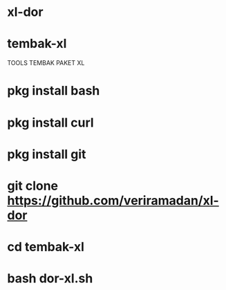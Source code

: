 # xl-dor
# tembak-xl
TOOLS TEMBAK PAKET XL

# pkg install bash
# pkg install curl
# pkg install git
# git clone https://github.com/veriramadan/xl-dor
# cd tembak-xl
# bash dor-xl.sh
